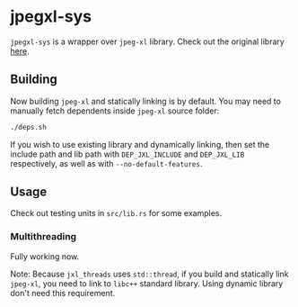 # jpegxl-sys

`jpegxl-sys` is a wrapper over `jpeg-xl` library. Check out the original library [here](https://gitlab.com/wg1/jpeg-xl).

## Building

Now building `jpeg-xl` and statically linking is by default. You may need to manually fetch dependents
inside `jpeg-xl` source folder:

```bash
./deps.sh
```

If you wish to use existing library and dynamically linking, then set the include path and lib path
with `DEP_JXL_INCLUDE` and `DEP_JXL_LIB` respectively, as well as with `--no-default-features`.

## Usage

Check out testing units in `src/lib.rs` for some examples.

### Multithreading

Fully working now.

Note: Because `jxl_threads` uses `std::thread`, if you build and statically link `jpeg-xl`, you need to
link to `libc++` standard library. Using dynamic library don't need this requirement.
